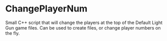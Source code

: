 # ChangePlayerNum
Small C++ script that will change the players at the top of the Default Light Gun game files. Can be used to create files, or change player numbers on the fly. 

